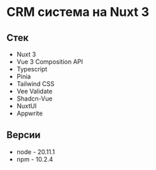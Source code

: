 # CRM система на Nuxt 3

## Стек

- Nuxt 3
- Vue 3 Composition API
- Typescript
- Pinia
- Tailwind CSS
- Vee Validate
- Shadcn-Vue
- NuxtUI
- Appwrite

## Версии

- node - 20.11.1
- npm - 10.2.4

